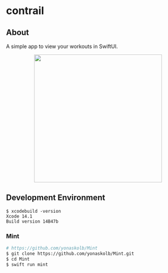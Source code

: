 # contrail
  
## About
A simple app to view your workouts in SwiftUI.

<p align="center">
  <img src="https://user-images.githubusercontent.com/37968814/208237207-4ce19159-b0b8-4a2e-aba9-08f34c550f9d.png" width="350">
</p>

## Development Environment
  
```
$ xcodebuild -version
Xcode 14.1
Build version 14B47b
```
  
### Mint

```sh
# https://github.com/yonaskolb/Mint
$ git clone https://github.com/yonaskolb/Mint.git
$ cd Mint
$ swift run mint
```
